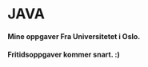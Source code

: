 JAVA
====
<h4>Mine oppgaver Fra Universitetet i Oslo.</h4>
<h4>Fritidsoppgaver kommer snart. :)</h4>
